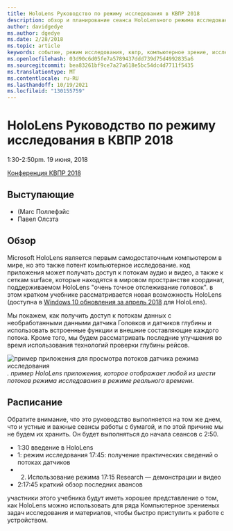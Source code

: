 ```yaml
---
title: HoloLens Руководство по режиму исследования в КВПР 2018
description: обзор и планирование сеанса HoloLensного режима исследования, который будет доставлен на конференцию квпр 19 июня 2018.
author: davidgedye
ms.author: dgedye
ms.date: 2/28/2018
ms.topic: article
keywords: событие, режим исследования, квпр, компьютерное зрение, исследование, HoloLens
ms.openlocfilehash: 03d90c6d05fe7a5789437ddd739d75d4992835a6
ms.sourcegitcommit: bea83261bf9ce7a27a618e5bc54dc4d7711f5435
ms.translationtype: MT
ms.contentlocale: ru-RU
ms.lasthandoff: 10/19/2021
ms.locfileid: "130155759"
---
```

# <a name="hololens-research-mode-tutorial-at-cvpr-2018"></a>HoloLens Руководство по режиму исследования в КВПР 2018
1:30-2:50pm. 19 июня, 2018

[Конференция КВПР 2018](https://cvpr2018.thecvf.com/)

## <a name="presenters"></a>Выступающие
* (Marc Поллефэйс
* Павел Олсзта

## <a name="overview"></a>Обзор
Microsoft HoloLens является первым самодостаточным компьютером в мире, но это также потент компьютерное исследование.
код приложения может получать доступ к потокам аудио и видео, а также к сеткам surface, которые находятся в мировом пространстве координат, поддерживаемом HoloLens "очень точное отслеживание головок". в этом кратком учебнике рассматривается новая возможность HoloLens (доступна в [Windows 10 обновления за апрель 2018](/windows/mixed-reality/enthusiast-guide/release-notes-april-2018) для HoloLens).

Мы покажем, как получить доступ к потокам данных с необработанными данными датчика Головков и датчиков глубины и использовать встроенные функции и внешние составляющие каждого потока.  Кроме того, мы будем рассматривать последние улучшения во время использования технологий проверки глубины рейсов.

![пример приложения для просмотра потоков датчика режима исследования ](../develop/advanced-concepts/images/sensor-stream-viewer.jpg)
 *. пример HoloLens приложения, которое отображает любой из шести потоков режима исследования в режиме реального времени.*

## <a name="schedule"></a>Расписание
Обратите внимание, что это руководство выполняется на том же днем, что и устные и важные сеансы работы с бумагой, и по этой причине мы не будем их хранить.
Он будет выполняться до начала сеансов с 2:50.

- 1:30 введение в HoloLens 
- 1: режим исследования 17:45: получение практических сведений о потоках датчиков 
- 2. Использование режима 17:15 Research — демонстрации и видео 
- 2:17:45 краткий обзор последних авансов 

участники этого учебника будут иметь хорошее представление о том, как HoloLens можно использовать для ряда Компьютерное зрениеных задач исследования и материалов, чтобы быстро приступить к работе с устройством.